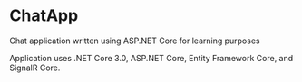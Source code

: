 # ChatApp
Chat application written using ASP.NET Core for learning purposes

Application uses .NET Core 3.0, ASP.NET Core, Entity Framework Core, and SignalR Core.
